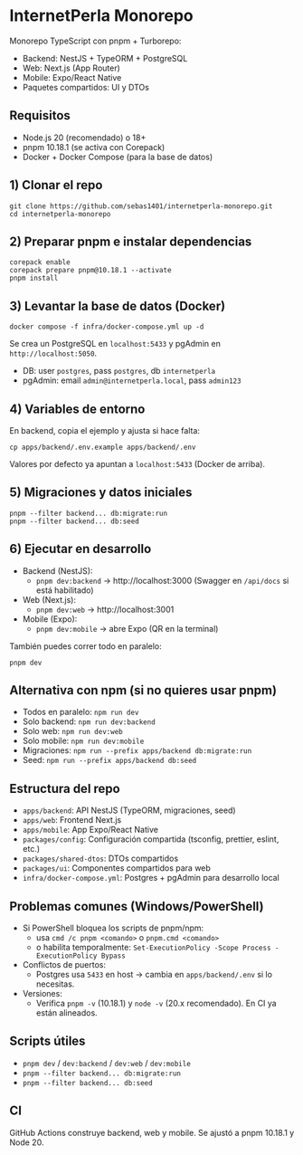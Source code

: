 # InternetPerla Monorepo

Monorepo TypeScript con pnpm + Turborepo:
- Backend: NestJS + TypeORM + PostgreSQL
- Web: Next.js (App Router)
- Mobile: Expo/React Native
- Paquetes compartidos: UI y DTOs

## Requisitos
- Node.js 20 (recomendado) o 18+
- pnpm 10.18.1 (se activa con Corepack)
- Docker + Docker Compose (para la base de datos)

## 1) Clonar el repo
```
git clone https://github.com/sebas1401/internetperla-monorepo.git
cd internetperla-monorepo
```

## 2) Preparar pnpm e instalar dependencias
```
corepack enable
corepack prepare pnpm@10.18.1 --activate
pnpm install
```

## 3) Levantar la base de datos (Docker)
```
docker compose -f infra/docker-compose.yml up -d
```
Se crea un PostgreSQL en `localhost:5433` y pgAdmin en `http://localhost:5050`.
- DB: user `postgres`, pass `postgres`, db `internetperla`
- pgAdmin: email `admin@internetperla.local`, pass `admin123`

## 4) Variables de entorno
En backend, copia el ejemplo y ajusta si hace falta:
```
cp apps/backend/.env.example apps/backend/.env
```
Valores por defecto ya apuntan a `localhost:5433` (Docker de arriba).

## 5) Migraciones y datos iniciales
```
pnpm --filter backend... db:migrate:run
pnpm --filter backend... db:seed
```

## 6) Ejecutar en desarrollo
- Backend (NestJS):
  - `pnpm dev:backend` → http://localhost:3000 (Swagger en `/api/docs` si está habilitado)
- Web (Next.js):
  - `pnpm dev:web` → http://localhost:3001
- Mobile (Expo):
  - `pnpm dev:mobile` → abre Expo (QR en la terminal)

También puedes correr todo en paralelo:
```
pnpm dev
```

## Alternativa con npm (si no quieres usar pnpm)
- Todos en paralelo: `npm run dev`
- Solo backend: `npm run dev:backend`
- Solo web: `npm run dev:web`
- Solo mobile: `npm run dev:mobile`
- Migraciones: `npm run --prefix apps/backend db:migrate:run`
- Seed: `npm run --prefix apps/backend db:seed`

## Estructura del repo
- `apps/backend`: API NestJS (TypeORM, migraciones, seed)
- `apps/web`: Frontend Next.js
- `apps/mobile`: App Expo/React Native
- `packages/config`: Configuración compartida (tsconfig, prettier, eslint, etc.)
- `packages/shared-dtos`: DTOs compartidos
- `packages/ui`: Componentes compartidos para web
- `infra/docker-compose.yml`: Postgres + pgAdmin para desarrollo local

## Problemas comunes (Windows/PowerShell)
- Si PowerShell bloquea los scripts de pnpm/npm:
  - usa `cmd /c pnpm <comando>` o `pnpm.cmd <comando>`
  - o habilita temporalmente: `Set-ExecutionPolicy -Scope Process -ExecutionPolicy Bypass`
- Conflictos de puertos:
  - Postgres usa `5433` en host → cambia en `apps/backend/.env` si lo necesitas.
- Versiones:
  - Verifica `pnpm -v` (10.18.1) y `node -v` (20.x recomendado). En CI ya están alineados.

## Scripts útiles
- `pnpm dev` / `dev:backend` / `dev:web` / `dev:mobile`
- `pnpm --filter backend... db:migrate:run`
- `pnpm --filter backend... db:seed`

## CI
GitHub Actions construye backend, web y mobile. Se ajustó a pnpm 10.18.1 y Node 20.

